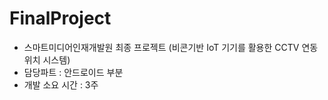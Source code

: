 # FinalProject
- 스마트미디어인재개발원 최종 프로젝트 (비콘기반 IoT 기기를 활용한 CCTV 연동 위치 시스템)
- 담당파트 : 안드로이드 부분
- 개발 소요 시간 : 3주
